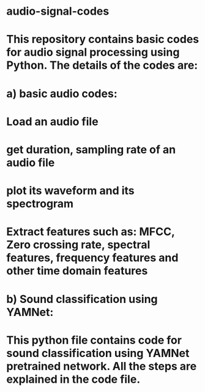# audio-signal-codes
# This repository contains basic codes for audio signal processing using Python. The details of the codes are: 
# a) basic audio codes: 
#   Load an audio file
#   get duration, sampling rate of an audio file
#   plot its waveform and its spectrogram
#   Extract features such as: MFCC, Zero crossing rate, spectral features, frequency features and other time domain features
#  b) Sound classification using YAMNet:
#    This python file contains code for sound classification using YAMNet pretrained network. All the steps are explained in the code file.
   
